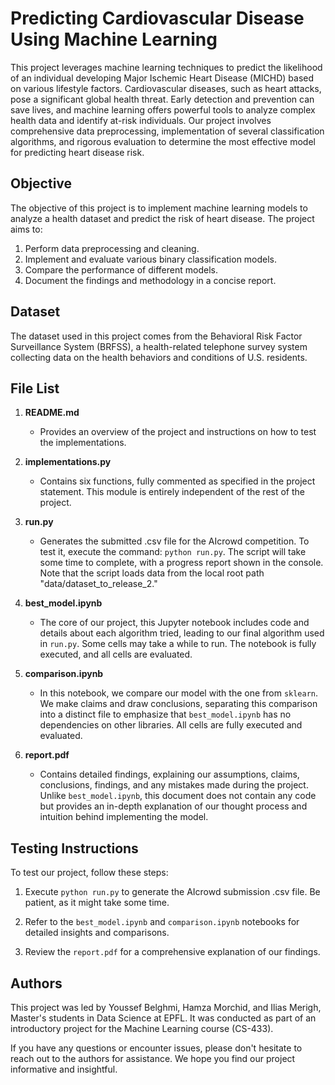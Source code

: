 # Predicting Cardiovascular Disease Using Machine Learning
This project leverages machine learning techniques to predict the likelihood of an individual developing Major Ischemic Heart Disease (MICHD) based on various lifestyle factors. Cardiovascular diseases, such as heart attacks, pose a significant global health threat. Early detection and prevention can save lives, and machine learning offers powerful tools to analyze complex health data and identify at-risk individuals. Our project involves comprehensive data preprocessing, implementation of several classification algorithms, and rigorous evaluation to determine the most effective model for predicting heart disease risk.

## Objective
The objective of this project is to implement machine learning models to analyze a health dataset and predict the risk of heart disease. The project aims to:
1. Perform data preprocessing and cleaning.
2. Implement and evaluate various binary classification models.
3. Compare the performance of different models.
4. Document the findings and methodology in a concise report.

## Dataset
The dataset used in this project comes from the Behavioral Risk Factor Surveillance System (BRFSS), a health-related telephone survey system collecting data on the health behaviors and conditions of U.S. residents.

## File List

1. **README.md**
   - Provides an overview of the project and instructions on how to test the implementations.

2. **implementations.py**
   - Contains six functions, fully commented as specified in the project statement. This module is entirely independent of the rest of the project.

3. **run.py**
   - Generates the submitted .csv file for the AIcrowd competition. To test it, execute the command: `python run.py`. The script will take some time to complete, with a progress report shown in the console. Note that the script loads data from the local root path "data/dataset_to_release_2."

4. **best_model.ipynb**
   - The core of our project, this Jupyter notebook includes code and details about each algorithm tried, leading to our final algorithm used in `run.py`. Some cells may take a while to run. The notebook is fully executed, and all cells are evaluated.

5. **comparison.ipynb**
   - In this notebook, we compare our model with the one from `sklearn`. We make claims and draw conclusions, separating this comparison into a distinct file to emphasize that `best_model.ipynb` has no dependencies on other libraries. All cells are fully executed and evaluated.

6. **report.pdf**
   - Contains detailed findings, explaining our assumptions, claims, conclusions, findings, and any mistakes made during the project. Unlike `best_model.ipynb`, this document does not contain any code but provides an in-depth explanation of our thought process and intuition behind implementing the model.
  
## Testing Instructions

To test our project, follow these steps:

1. Execute `python run.py` to generate the AIcrowd submission .csv file. Be patient, as it might take some time.

2. Refer to the `best_model.ipynb` and `comparison.ipynb` notebooks for detailed insights and comparisons.

3. Review the `report.pdf` for a comprehensive explanation of our findings.

## Authors

This project was led by Youssef Belghmi, Hamza Morchid, and Ilias Merigh, Master's students in Data Science at EPFL. It was conducted as part of an introductory project for the Machine Learning course (CS-433).

If you have any questions or encounter issues, please don't hesitate to reach out to the authors for assistance. We hope you find our project informative and insightful.

